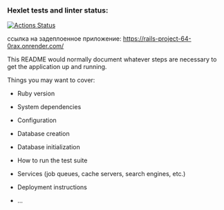 ### Hexlet tests and linter status:
[![Actions Status](https://github.com/Avanera/rails-project-64/actions/workflows/hexlet-check.yml/badge.svg)](https://github.com/Avanera/rails-project-64/actions)

ссылка на задеплоенное приложение: https://rails-project-64-0rax.onrender.com/

This README would normally document whatever steps are necessary to get the
application up and running.

Things you may want to cover:

* Ruby version

* System dependencies

* Configuration

* Database creation

* Database initialization

* How to run the test suite

* Services (job queues, cache servers, search engines, etc.)

* Deployment instructions

* ...
